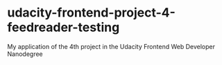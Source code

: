 # udacity-frontend-project-4-feedreader-testing
My application of the 4th project in the Udacity Frontend Web Developer Nanodegree
